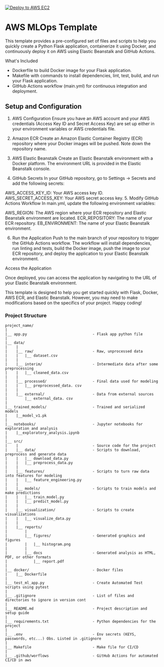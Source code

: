 [![Deploy to AWS EC2](https://github.com/mmmarchetti/AWSAppMLOpsTemplate/actions/workflows/main.yml/badge.svg)](https://github.com/mmmarchetti/AWSAppMLOpsTemplate/actions/workflows/main.yml)
# AWS MLOps Template

This template provides a pre-configured set of files and scripts to help you quickly create a Python Flask application, containerize it using Docker, and continuously deploy it on AWS using Elastic Beanstalk and GitHub Actions.

What's Included

* Dockerfile to build Docker image for your Flask application.
* Makefile with commands to install dependencies, lint, test, build, and run your Flask application.
* GitHub Actions workflow (main.yml) for continuous integration and deployment.

## Setup and Configuration

1. AWS Configuration
Ensure you have an AWS account and your AWS credentials (Access Key ID and Secret Access Key) are set up either in your environment variables or AWS credentials file.

2. Amazon ECR
Create an Amazon Elastic Container Registry (ECR) repository where your Docker images will be pushed. Note down the repository name.

3. AWS Elastic Beanstalk
Create an Elastic Beanstalk environment with a Docker platform. The environment URL is provided in the Elastic Beanstalk console.

4. GitHub Secrets
In your GitHub repository, go to Settings -> Secrets and add the following secrets:

AWS_ACCESS_KEY_ID: Your AWS access key ID.
AWS_SECRET_ACCESS_KEY: Your AWS secret access key.
5. Modify GitHub Actions Workflow
In main.yml, update the following environment variables:

AWS_REGION: The AWS region where your ECR repository and Elastic Beanstalk environment are located.
ECR_REPOSITORY: The name of your ECR repository.
EB_ENVIRONMENT: The name of your Elastic Beanstalk environment.

6. Run the Application
Push to the main branch of your repository to trigger the GitHub Actions workflow. The workflow will install dependencies, run linting and tests, build the Docker image, push the image to your ECR repository, and deploy the application to your Elastic Beanstalk environment.

Access the Application

Once deployed, you can access the application by navigating to the URL of your Elastic Beanstalk environment.

This template is designed to help you get started quickly with Flask, Docker, AWS ECR, and Elastic Beanstalk. However, you may need to make modifications based on the specifics of your project. Happy coding!

### Project Structure
```
project_name/
|
|__ app.py                              - Flask app python file
|
|__ data/ 
|    |
|    |__ raw/                           - Raw, unprocessed data
|    |   |__ dataset.csv
|    |
|    |__ interim/                       - Intermediate data after some preprocessing
|    |   |__ cleaned_data.csv
|    |
|    |__ processed/                     - Final data used for modeling
|    |   |__ preprocessed_data. csv
|    |
|    |__ external/                      - Data from external sources
|        |__ external_data. csv
|
|__ trained_models/                     - Trained and serialized models
|    |__model_v1.pk
|
|__ notebooks/                          - Jupyter notebooks for exploration and analysis
|    |__exploratory_analysis.ipynb
|
|__ src/ 
|    |                                  - Source code for the project 
|    |__ data/                          - Scripts to download, preprocess and generate data
|    |   |__ download_data.py                 
|    |   |__ preprocess_data.py
|    |
|    |__ features/                      - Scripts to turn raw data into features for modeling
|    |   |__ feature_engineering.py
|    |
|    |__ models/                        - Scripts to train models and make predictions
|    |   |__ train_model.py 
|    |   |__ predict_model.py
|    |
|    |__ visualization/                 - Scripts to create visualizations
|    |   |__ visualize_data.py
|    |
|    |__ reports/                       
|        |
|        |__ figures/                   - Generated graphics and figures  
|        |   |__ histogram.png
|        |  
|        |__ docs                       - Generated analysis as HTML, PDF, or other formats
|            |__ report.pdf            
|
|__ docker/                             - Docker files
|    |__ Dockerfile                 
|                            
|__ test_ml_app.py                      - Create Automated Test scripts using pytest
|
|__ .gitignore                          - List of files and directories to ignore in version cont
|
|__ README.md                           - Project description and setup guide
|
|__ requirements.txt                    - Python dependencies for the project
|
|__ .env                                - Env secrets (KEYS, passwords, etc...) Obs. Listed in .gitignore
|
|__ Makefile                            - Make file for CI/CD
|
|__ .github/worflows                    - GitHub Actions for automated CI/CD in aws
```

